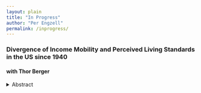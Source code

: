 ```yaml
---
layout: plain
title: "In Progress"
author: "Per Engzell"
permalink: /inprogress/
---
```

### Divergence of Income Mobility and Perceived Living Standards in the US since 1940 
#### with Thor Berger
<details>
<summary>Abstract</summary>
In just a few decades, Americans have seen a drastic decline in upward income mobility. Among baby boomers, 90% earned a higher real income than their parents; in recent cohorts, only half do. At the same time, secular trends raised living standards across a wide range of domains: improved health and lifespans, fading discrimination, cleaner air and water, increased safety from crime, and new digital goods and services. Against this background, we ask whether a growing share of Americans actually perceive that their living standards have declined relative to their parents. In contrast to income mobility, perceived mobility in  living standards remains stable and high, a divergence arguably attributable to improvements in quality of life. Social scientists and policy makers would benefit from a wider range of data to track the experience of successive generations.
</details>
